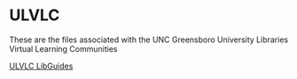 # ULVLC
These are the files associated with the UNC Greensboro University Libraries Virtual Learning Communities

[ULVLC LibGuides](http://uncg.libguides.com/ulvlc)
